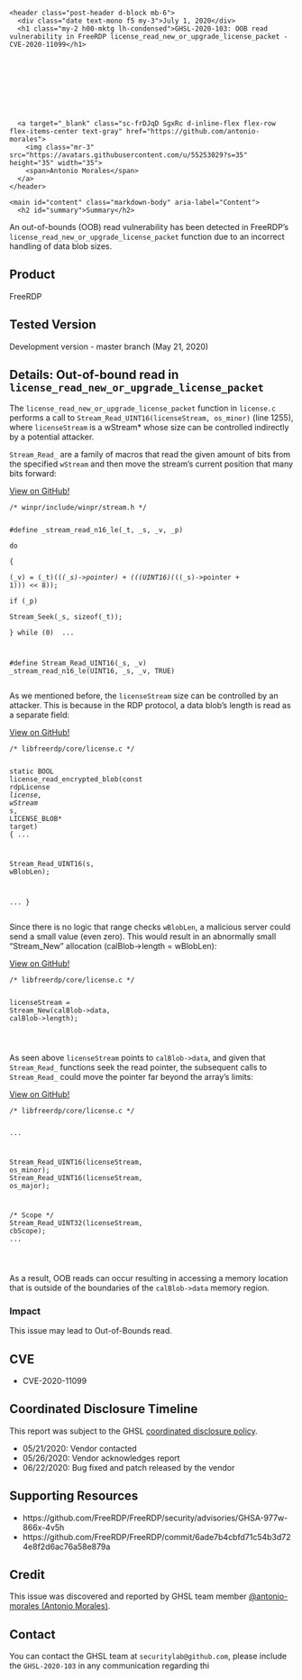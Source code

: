 >
    <header class="post-header d-block mb-6">
      <div class="date text-mono f5 my-3">July 1, 2020</div>
      <h1 class="my-2 h00-mktg lh-condensed">GHSL-2020-103: OOB read vulnerability in FreeRDP license_read_new_or_upgrade_license_packet - CVE-2020-11099</h1>

      
      
      
      
      

      

      <a target="_blank" class="sc-frDJqD SgxRc d-inline-flex flex-row flex-items-center text-gray" href="https://github.com/antonio-morales">
        <img class="mr-3" src="https://avatars.githubusercontent.com/u/55253029?s=35" height="35" width="35">
        <span>Antonio Morales</span>
      </a>
    </header>

    <main id="content" class="markdown-body" aria-label="Content">
      <h2 id="summary">Summary</h2>

<p>An out-of-bounds (OOB) read vulnerability has been detected in FreeRDP’s <code class="language-plaintext highlighter-rouge">license_read_new_or_upgrade_license_packet</code> function due to an incorrect handling of data blob sizes.</p>

<h2 id="product">Product</h2>

<p>FreeRDP</p>

<h2 id="tested-version">Tested Version</h2>

<p>Development version - master branch (May 21, 2020)</p>

<h2 id="details-out-of-bound-read-in-license_read_new_or_upgrade_license_packet">Details: Out-of-bound read in <code class="language-plaintext highlighter-rouge">license_read_new_or_upgrade_license_packet</code></h2>

<p>The <code class="language-plaintext highlighter-rouge">license_read_new_or_upgrade_license_packet</code> function in <code class="language-plaintext highlighter-rouge">license.c</code> performs a call to <code class="language-plaintext highlighter-rouge">Stream_Read_UINT16(licenseStream, os_minor)</code> (line 1255), where <code class="language-plaintext highlighter-rouge">licenseStream</code> is a wStream* whose size can be controlled indirectly by a potential attacker.</p>

<p><code class="language-plaintext highlighter-rouge">Stream_Read_</code> are a family of macros that read the given amount of bits from the specified <code class="language-plaintext highlighter-rouge">wStream</code> and then move the stream’s current position that many bits forward:</p>

<p><a href="https://github.com/FreeRDP/FreeRDP/blob/fd925009386bd9321496b16acb46c2efc2ecebd7/winpr/include/winpr/stream.h#L77">View on GitHub!</a></p>
<div class="language-c highlighter-rouge"><div class="highlight"><pre class="highlight"><code><span class="cm">/* winpr/include/winpr/stream.h */</span>

<span class="cp">#define _stream_read_n16_le(_t, _s, _v, _p)                                      \
	do                                                                           \
	{                                                                            \
		(_v) = (_t)((*(_s)-&gt;pointer) + (((UINT16)(*((_s)-&gt;pointer + 1))) &lt;&lt; 8)); \
		if (_p)                                                                  \
			Stream_Seek(_s, sizeof(_t));                                         \
	} while (0)
</span>
<span class="p">...</span>

<span class="cp">#define Stream_Read_UINT16(_s, _v) _stream_read_n16_le(UINT16, _s, _v, TRUE)
</span></code></pre></div></div>

<p>As we mentioned before, the <code class="language-plaintext highlighter-rouge">licenseStream</code> size can be controlled by an attacker. This is because in the RDP protocol, a data blob’s length is read as a separate field:</p>

<p><a href="https://github.com/FreeRDP/FreeRDP/blob/c7187928e9373d68476e6e7989336956c5dfa30d/libfreerdp/core/license.c#L1182">View on GitHub!</a></p>
<div class="language-c highlighter-rouge"><div class="highlight"><pre class="highlight"><code><span class="cm">/* libfreerdp/core/license.c */</span>

<span class="k">static</span> <span class="n">BOOL</span> <span class="nf">license_read_encrypted_blob</span><span class="p">(</span><span class="k">const</span> <span class="n">rdpLicense</span><span class="o">*</span> <span class="n">license</span><span class="p">,</span> <span class="n">wStream</span><span class="o">*</span> <span class="n">s</span><span class="p">,</span> <span class="n">LICENSE_BLOB</span><span class="o">*</span> <span class="n">target</span><span class="p">)</span>
<span class="p">{</span>
<span class="p">...</span>

  <span class="n">Stream_Read_UINT16</span><span class="p">(</span><span class="n">s</span><span class="p">,</span> <span class="n">wBlobLen</span><span class="p">);</span>

<span class="p">...</span>
<span class="p">}</span>
</code></pre></div></div>

<p>Since there is no logic that range checks <code class="language-plaintext highlighter-rouge">wBlobLen</code>, a malicious server could send a small value (even zero). This would result in an abnormally small “Stream_New” allocation (calBlob-&gt;length = wBlobLen):</p>

<p><a href="https://github.com/FreeRDP/FreeRDP/blob/c7187928e9373d68476e6e7989336956c5dfa30d/libfreerdp/core/license.c#L1251">View on GitHub!</a></p>
<div class="language-c highlighter-rouge"><div class="highlight"><pre class="highlight"><code><span class="cm">/* libfreerdp/core/license.c */</span>

<span class="n">licenseStream</span> <span class="o">=</span> <span class="n">Stream_New</span><span class="p">(</span><span class="n">calBlob</span><span class="o">-&gt;</span><span class="n">data</span><span class="p">,</span> <span class="n">calBlob</span><span class="o">-&gt;</span><span class="n">length</span><span class="p">);</span>

</code></pre></div></div>

<p>As seen above <code class="language-plaintext highlighter-rouge">licenseStream</code> points to <code class="language-plaintext highlighter-rouge">calBlob-&gt;data</code>, and given that <code class="language-plaintext highlighter-rouge">Stream_Read_</code> functions seek the read pointer, the subsequent calls to <code class="language-plaintext highlighter-rouge">Stream_Read_</code> could move the pointer far beyond the array’s limits:</p>

<p><a href="https://github.com/FreeRDP/FreeRDP/blob/c7187928e9373d68476e6e7989336956c5dfa30d/libfreerdp/core/license.c#L1255">View on GitHub!</a></p>
<div class="language-c highlighter-rouge"><div class="highlight"><pre class="highlight"><code><span class="cm">/* libfreerdp/core/license.c */</span>

<span class="p">...</span>

 <span class="n">Stream_Read_UINT16</span><span class="p">(</span><span class="n">licenseStream</span><span class="p">,</span> <span class="n">os_minor</span><span class="p">);</span>
 <span class="n">Stream_Read_UINT16</span><span class="p">(</span><span class="n">licenseStream</span><span class="p">,</span> <span class="n">os_major</span><span class="p">);</span>

 <span class="cm">/* Scope */</span>
 <span class="n">Stream_Read_UINT32</span><span class="p">(</span><span class="n">licenseStream</span><span class="p">,</span> <span class="n">cbScope</span><span class="p">);</span>
<span class="p">...</span>

</code></pre></div></div>

<p>As a result, OOB reads can occur resulting in accessing a memory location that is outside of the boundaries of the <code class="language-plaintext highlighter-rouge">calBlob-&gt;data</code> memory region.</p>

<h3 id="impact">Impact</h3>

<p>This issue may lead to Out-of-Bounds read.</p>

<h2 id="cve">CVE</h2>

<ul>
  <li>CVE-2020-11099</li>
</ul>

<h2 id="coordinated-disclosure-timeline">Coordinated Disclosure Timeline</h2>

<p>This report was subject to the GHSL <a href="https://securitylab.github.com/advisories/#policy">coordinated disclosure policy</a>.</p>

<ul>
  <li>05/21/2020: Vendor contacted</li>
  <li>05/26/2020: Vendor acknowledges report</li>
  <li>06/22/2020: Bug fixed and patch released by the vendor</li>
</ul>

<h2 id="supporting-resources">Supporting Resources</h2>

<ul>
  <li>https://github.com/FreeRDP/FreeRDP/security/advisories/GHSA-977w-866x-4v5h</li>
  <li>https://github.com/FreeRDP/FreeRDP/commit/6ade7b4cbfd71c54b3d724e8f2d6ac76a58e879a</li>
</ul>

<h2 id="credit">Credit</h2>

<p>This issue was discovered and reported by GHSL team member <a href="https://github.com/antonio-morales">@antonio-morales (Antonio Morales)</a>.</p>

<h2 id="contact">Contact</h2>

<p>You can contact the GHSL team at <code class="language-plaintext highlighter-rouge">securitylab@github.com</code>, please include the <code class="language-plaintext highlighter-rouge">GHSL-2020-103</code> in any communication regarding thi